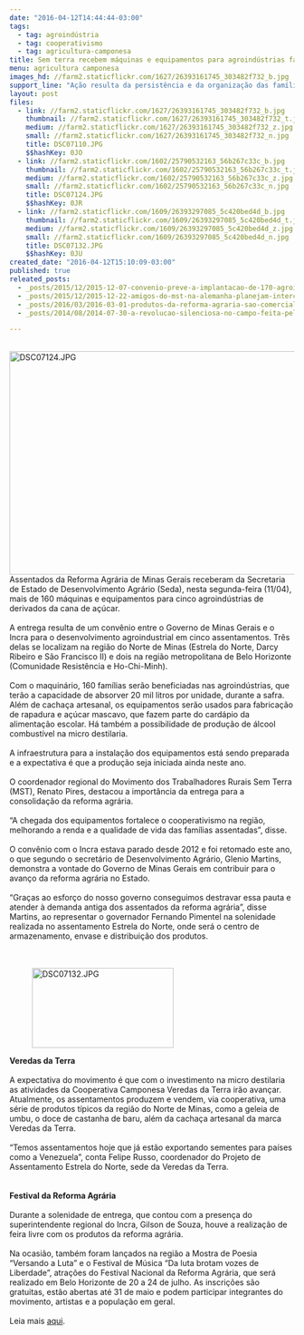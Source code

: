 ```yaml
---
date: "2016-04-12T14:44:44-03:00"
tags:
  - tag: agroindústria
  - tag: cooperativismo
  - tag: agricultura-camponesa
title: Sem terra recebem máquinas e equipamentos para agroindústrias familiares
menu: agricultura camponesa
images_hd: //farm2.staticflickr.com/1627/26393161745_303482f732_b.jpg
support_line: "Ação resulta da persistência e da organização das famílias na produção, que finalmente recebem o fruto do convênio com o Incra.Os implementos ajudarão a fortalecer o cooperativismo nos assentamentos de duas regiões de Minas Gerais."
layout: post
files:
  - link: //farm2.staticflickr.com/1627/26393161745_303482f732_b.jpg
    thumbnail: //farm2.staticflickr.com/1627/26393161745_303482f732_t.jpg
    medium: //farm2.staticflickr.com/1627/26393161745_303482f732_z.jpg
    small: //farm2.staticflickr.com/1627/26393161745_303482f732_n.jpg
    title: DSC07110.JPG
    $$hashKey: 0JO
  - link: //farm2.staticflickr.com/1602/25790532163_56b267c33c_b.jpg
    thumbnail: //farm2.staticflickr.com/1602/25790532163_56b267c33c_t.jpg
    medium: //farm2.staticflickr.com/1602/25790532163_56b267c33c_z.jpg
    small: //farm2.staticflickr.com/1602/25790532163_56b267c33c_n.jpg
    title: DSC07124.JPG
    $$hashKey: 0JR
  - link: //farm2.staticflickr.com/1609/26393297085_5c420bed4d_b.jpg
    thumbnail: //farm2.staticflickr.com/1609/26393297085_5c420bed4d_t.jpg
    medium: //farm2.staticflickr.com/1609/26393297085_5c420bed4d_z.jpg
    small: //farm2.staticflickr.com/1609/26393297085_5c420bed4d_n.jpg
    title: DSC07132.JPG
    $$hashKey: 0JU
created_date: "2016-04-12T15:10:09-03:00"
published: true
releated_posts:
  - _posts/2015/12/2015-12-07-convenio-preve-a-implantacao-de-170-agroindustrias-em-assentamentos-da-ba.md
  - _posts/2015/12/2015-12-22-amigos-do-mst-na-alemanha-planejam-intercambio-de-tecnologias-agroecologicas.md
  - _posts/2016/03/2016-03-01-produtos-da-reforma-agraria-sao-comercializados-em-shoping-da-capital-sergipana.md
  - _posts/2014/08/2014-07-30-a-revolucao-silenciosa-no-campo-feita-pela-agricultura-familiar.md

---
```

<p><br />
<img alt="DSC07124.JPG" height="394" src="//farm2.staticflickr.com/1602/25790532163_56b267c33c_b.jpg" width="700" /><br />
Assentados da Reforma Agr&aacute;ria de Minas Gerais receberam da Secretaria de Estado de Desenvolvimento Agr&aacute;rio (Seda), nesta segunda-feira (11/04), mais de 160 m&aacute;quinas e equipamentos para cinco agroind&uacute;strias de derivados da cana de a&ccedil;&uacute;car.<br />
<br />
A entrega resulta de um conv&ecirc;nio entre o Governo de Minas Gerais e o Incra para o desenvolvimento agroindustrial em cinco assentamentos. Tr&ecirc;s delas se localizam na regi&atilde;o do Norte de Minas (Estrela do Norte, Darcy Ribeiro e S&atilde;o Francisco II) e dois na regi&atilde;o metropolitana de Belo Horizonte (Comunidade Resist&ecirc;ncia e Ho-Chi-Minh).<br />
<br />
Com o maquin&aacute;rio, 160 fam&iacute;lias ser&atilde;o beneficiadas nas agroind&uacute;strias, que ter&atilde;o a capacidade de absorver 20 mil litros por unidade, durante a safra. Al&eacute;m de cacha&ccedil;a artesanal, os equipamentos ser&atilde;o usados para fabrica&ccedil;&atilde;o de rapadura e a&ccedil;&uacute;car mascavo, que fazem parte do card&aacute;pio da alimenta&ccedil;&atilde;o escolar. H&aacute; tamb&eacute;m a possibilidade de produ&ccedil;&atilde;o de &aacute;lcool combust&iacute;vel na micro destilaria.<br />
<br />
A infraestrutura para a instala&ccedil;&atilde;o dos equipamentos est&aacute; sendo preparada e a expectativa &eacute; que a produ&ccedil;&atilde;o seja iniciada ainda neste ano.<br />
<br />
O coordenador regional do Movimento dos Trabalhadores Rurais Sem Terra (MST), Renato Pires, destacou a import&acirc;ncia da entrega para a consolida&ccedil;&atilde;o da reforma agr&aacute;ria.<br />
<br />
&ldquo;A chegada dos equipamentos fortalece o cooperativismo na regi&atilde;o, melhorando a renda e a qualidade de vida das fam&iacute;lias assentadas&rdquo;, disse.<br />
<br />
O conv&ecirc;nio com o Incra estava parado desde 2012 e foi retomado este ano, o que segundo o secret&aacute;rio de Desenvolvimento Agr&aacute;rio, Glenio Martins, demonstra a vontade do Governo de Minas Gerais em contribuir para o avan&ccedil;o da reforma agr&aacute;ria no Estado.<br />
<br />
&ldquo;Gra&ccedil;as ao esfor&ccedil;o do nosso governo conseguimos destravar essa pauta e atender &agrave; demanda antiga dos assentados da reforma agr&aacute;ria&rdquo;, disse Martins, ao representar o governador Fernando Pimentel na solenidade realizada no assentamento Estrela do Norte, onde ser&aacute; o centro de armazenamento, envase e distribui&ccedil;&atilde;o dos produtos.<br />
<br />
&nbsp;</p>

<figure class="image"><img alt="DSC07132.JPG" height="141" src="//farm2.staticflickr.com/1609/26393297085_5c420bed4d_b.jpg" width="250" />
<figcaption></figcaption>
</figure>

<p><strong>Veredas da Terra</strong><br />
<br />
A expectativa do movimento &eacute; que com o investimento na micro destilaria as atividades da Cooperativa Camponesa Veredas da Terra ir&atilde;o avan&ccedil;ar. Atualmente, os assentamentos produzem e vendem, via cooperativa, uma s&eacute;rie de produtos t&iacute;picos da regi&atilde;o do Norte de Minas, como a geleia de umbu, o doce de castanha de baru, al&eacute;m da cacha&ccedil;a artesanal da marca Veredas da Terra.<br />
<br />
&ldquo;Temos assentamentos hoje que j&aacute; est&atilde;o exportando sementes para pa&iacute;ses como a Venezuela&rdquo;, conta Felipe Russo, coordenador do Projeto de Assentamento Estrela do Norte, sede da Veredas da Terra.<br />
<br />
<br />
<strong>Festival da Reforma Agr&aacute;ria</strong><br />
<br />
Durante a solenidade de entrega, que contou com a presen&ccedil;a do superintendente regional do Incra, Gilson de Souza, houve a realiza&ccedil;&atilde;o de feira livre com os produtos da reforma agr&aacute;ria.<br />
<br />
Na ocasi&atilde;o, tamb&eacute;m foram lan&ccedil;ados na regi&atilde;o a Mostra de Poesia &ldquo;Versando a Luta&rdquo; e o Festival de M&uacute;sica &ldquo;Da luta brotam vozes de Liberdade&rdquo;, atra&ccedil;&otilde;es do Festival Nacional da Reforma Agr&aacute;ria, que ser&aacute; realizado em Belo Horizonte de 20 a 24 de julho. As inscri&ccedil;&otilde;es s&atilde;o gratuitas, est&atilde;o abertas at&eacute; 31 de maio e podem participar integrantes do movimento, artistas e a popula&ccedil;&atilde;o em geral.<br />
<br />
Leia mais <a href="http://www.mst.org.br/2016/04/05/mst-realiza-festival-nacional-de-artes-e-cultura-da-reforma-agraria.html">aqui</a>.</p>

